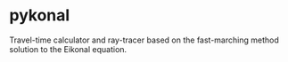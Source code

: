 # pykonal
Travel-time calculator and ray-tracer based on the fast-marching method solution to the Eikonal equation.
